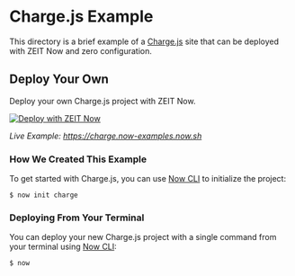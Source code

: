 # Charge.js Example

This directory is a brief example of a [Charge.js](https://charge.js.org/) site that can be deployed with ZEIT Now and zero configuration.

## Deploy Your Own

Deploy your own Charge.js project with ZEIT Now.

[![Deploy with ZEIT Now](https://zeit.co/button)](https://zeit.co/new/project?template=https://github.com/zeit/now-examples/tree/master/charge)

_Live Example: https://charge.now-examples.now.sh_

### How We Created This Example

To get started with Charge.js, you can use [Now CLI](https://zeit.co/download) to initialize the project:

```shell
$ now init charge
```

### Deploying From Your Terminal

You can deploy your new Charge.js project with a single command from your terminal using [Now CLI](https://zeit.co/download):

```shell
$ now
```
